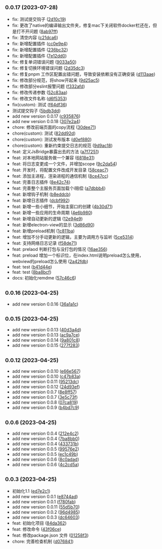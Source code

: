 ## <small>0.0.17 (2023-07-28)</small>

* fix: 测试提交钩子 ([2d10c19](https://github.com/xhl592576605/front-template/commit/2d10c19))
* fix: 更改了native的编译输出文件夹，修复mac下关闭软件docker栏还在，但是打不开问题 ([8ab97ff](https://github.com/xhl592576605/front-template/commit/8ab97ff))
* fix: 清空内容 ([c21dca6](https://github.com/xhl592576605/front-template/commit/c21dca6))
* fix: 新增配置插件 ([cc0e9e4](https://github.com/xhl592576605/front-template/commit/cc0e9e4))
* fix: 新增配置插件 ([236bc32](https://github.com/xhl592576605/front-template/commit/236bc32))
* fix: 新增配置插件 ([7e12dd0](https://github.com/xhl592576605/front-template/commit/7e12dd0))
* fix: 修复单词错误问题 ([9033a50](https://github.com/xhl592576605/front-template/commit/9033a50))
* fix: 修复切换环境错误问题 ([2d35dc3](https://github.com/xhl592576605/front-template/commit/2d35dc3))
* fix: 修复pnpm 工作区配置出错问题，导致安装依赖没有正确安装 ([d113aae](https://github.com/xhl592576605/front-template/commit/d113aae))
* fix: 修改部分规范，将show开起来 ([9d25ac5](https://github.com/xhl592576605/front-template/commit/9d25ac5))
* fix: 修改部分eslint报警问题 ([f332afd](https://github.com/xhl592576605/front-template/commit/f332afd))
* fix: 修改传递参数 ([52c83aa](https://github.com/xhl592576605/front-template/commit/52c83aa))
* fix: 修改文件名称 ([d6f5353](https://github.com/xhl592576605/front-template/commit/d6f5353))
* fix(custom): 测试 ([f64df36](https://github.com/xhl592576605/front-template/commit/f64df36))
* 测试提交钩子 ([5bdb3dd](https://github.com/xhl592576605/front-template/commit/5bdb3dd))
* add new version 0.0.17 ([c935876](https://github.com/xhl592576605/front-template/commit/c935876))
* add new version 0.0.18 ([307e2a4](https://github.com/xhl592576605/front-template/commit/307e2a4))
* chore: 修改前端页面的copy流程 ([30dee71](https://github.com/xhl592576605/front-template/commit/30dee71))
* chore(custom): 测试 ([82dd92d](https://github.com/xhl592576605/front-template/commit/82dd92d))
* chore(custom): 测试发布版本 ([d0ef880](https://github.com/xhl592576605/front-template/commit/d0ef880))
* chore(custom): 重新约束提交日志的规范 ([9d9ac18](https://github.com/xhl592576605/front-template/commit/9d9ac18))
* feat: 定义JsBridge暴露出去的方法 ([a7f7251](https://github.com/xhl592576605/front-template/commit/a7f7251))
* feat: 对本地网站服务做一个兼容 ([6818e31](https://github.com/xhl592576605/front-template/commit/6818e31))
* feat: 将日志变更成一个文件，并增加scope ([9c2da54](https://github.com/xhl592576605/front-template/commit/9c2da54))
* feat: 开发时，将配置文件改成开发目录 ([58ceac7](https://github.com/xhl592576605/front-template/commit/58ceac7))
* feat: 添加主进程，渲染进程的通信机制 ([8ce47cc](https://github.com/xhl592576605/front-template/commit/8ce47cc))
* feat: 完善日志插件 ([8e42c74](https://github.com/xhl592576605/front-template/commit/8e42c74))
* feat: 完善整个主服务页面加载个i赔偿 ([a7dbbb4](https://github.com/xhl592576605/front-template/commit/a7dbbb4))
* feat: 新增钩子机制 ([b8eddcb](https://github.com/xhl592576605/front-template/commit/b8eddcb))
* feat: 新增日志插件 ([dcbf992](https://github.com/xhl592576605/front-template/commit/dcbf992))
* feat: 新增一些小细节，开始主窗口的创建 ([4b30d71](https://github.com/xhl592576605/front-template/commit/4b30d71))
* feat: 新增一些应用的生命周期 ([4e6b980](https://github.com/xhl592576605/front-template/commit/4e6b980))
* feat: 新增自动更新的逻辑 ([12e94e9](https://github.com/xhl592576605/front-template/commit/12e94e9))
* feat: 新增electron-view的显示 ([3d86d90](https://github.com/xhl592576605/front-template/commit/3d86d90))
* feat: 新增preload机制 ([1c811ba](https://github.com/xhl592576605/front-template/commit/1c811ba))
* feat: 增加不分手动更新的逻辑，主要为调用方与监听 ([5ce5314](https://github.com/xhl592576605/front-template/commit/5ce5314))
* feat: 支持网络日志记录 ([f58de71](https://github.com/xhl592576605/front-template/commit/f58de71))
* feat: prelaod 判断打包与没打包的情况 ([16ae356](https://github.com/xhl592576605/front-template/commit/16ae356))
* feat: preload 增加一个标识位，在index.html说明preload怎么使用，webview的preload怎么使用 ([2a42fdb](https://github.com/xhl592576605/front-template/commit/2a42fdb))
* feat: test ([b41d44e](https://github.com/xhl592576605/front-template/commit/b41d44e))
* feat: test ([8ba8bcf](https://github.com/xhl592576605/front-template/commit/8ba8bcf))
* docs: 初始化remdme ([57c46c6](https://github.com/xhl592576605/front-template/commit/57c46c6))



## <small>0.0.16 (2023-04-25)</small>

* add new version 0.0.16 ([36a1a1c](https://github.com/xhl592576605/front-template/commit/36a1a1c))



## <small>0.0.15 (2023-04-25)</small>

* add new version 0.0.13 ([40d3a4d](https://github.com/xhl592576605/front-template/commit/40d3a4d))
* add new version 0.0.13 ([ac9a7ce](https://github.com/xhl592576605/front-template/commit/ac9a7ce))
* add new version 0.0.14 ([9a801c8](https://github.com/xhl592576605/front-template/commit/9a801c8))
* add new version 0.0.15 ([277f283](https://github.com/xhl592576605/front-template/commit/277f283))



## <small>0.0.12 (2023-04-25)</small>

* add new version 0.0.10 ([e66e567](https://github.com/xhl592576605/front-template/commit/e66e567))
* add new version 0.0.10 ([c47b83a](https://github.com/xhl592576605/front-template/commit/c47b83a))
* add new version 0.0.11 ([95213dc](https://github.com/xhl592576605/front-template/commit/95213dc))
* add new version 0.0.12 ([24d93ef](https://github.com/xhl592576605/front-template/commit/24d93ef))
* add new version 0.0.7 ([8e8ff57](https://github.com/xhl592576605/front-template/commit/8e8ff57))
* add new version 0.0.7 ([3e5c73f](https://github.com/xhl592576605/front-template/commit/3e5c73f))
* add new version 0.0.8 ([07ca819](https://github.com/xhl592576605/front-template/commit/07ca819))
* add new version 0.0.9 ([b4bd7c9](https://github.com/xhl592576605/front-template/commit/b4bd7c9))



## <small>0.0.6 (2023-04-25)</small>

* add new version 0.0.4 ([212e4c2](https://github.com/xhl592576605/front-template/commit/212e4c2))
* add new version 0.0.4 ([7ba8bb0](https://github.com/xhl592576605/front-template/commit/7ba8bb0))
* add new version 0.0.4 ([433731b](https://github.com/xhl592576605/front-template/commit/433731b))
* add new version 0.0.5 ([99576e2](https://github.com/xhl592576605/front-template/commit/99576e2))
* add new version 0.0.5 ([ec1c49b](https://github.com/xhl592576605/front-template/commit/ec1c49b))
* add new version 0.0.6 ([8c0adad](https://github.com/xhl592576605/front-template/commit/8c0adad))
* add new version 0.0.6 ([4c2cd5a](https://github.com/xhl592576605/front-template/commit/4c2cd5a))



## <small>0.0.3 (2023-04-25)</small>

* 初始化1.1 ([ed7e2c1](https://github.com/xhl592576605/front-template/commit/ed7e2c1))
* add new version 0.0.1 ([e8744ad](https://github.com/xhl592576605/front-template/commit/e8744ad))
* add new version 0.0.1 ([f780fab](https://github.com/xhl592576605/front-template/commit/f780fab))
* add new version 0.0.11 ([55d5b70](https://github.com/xhl592576605/front-template/commit/55d5b70))
* add new version 0.0.2 ([96d4985](https://github.com/xhl592576605/front-template/commit/96d4985))
* add new version 0.0.3 ([dc64603](https://github.com/xhl592576605/front-template/commit/dc64603))
* feat: 初始化项目 ([84da362](https://github.com/xhl592576605/front-template/commit/84da362))
* feat: 修改命令 ([43f06ce](https://github.com/xhl592576605/front-template/commit/43f06ce))
* feat: 修改package.json 文件 ([01258f3](https://github.com/xhl592576605/front-template/commit/01258f3))
* chore: 完善检查机制 ([d076841](https://github.com/xhl592576605/front-template/commit/d076841))



